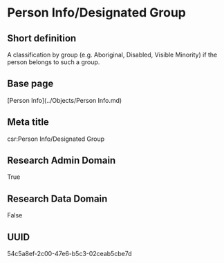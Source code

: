 # Person Info/Designated Group
## Short definition
A classification by group (e.g. Aboriginal, Disabled, Visible Minority) if the person belongs to such a group.
## Base page
[Person Info](../Objects/Person Info.md)
## Meta title
csr:Person Info/Designated Group
## Research Admin Domain
True
## Research Data Domain
False
## UUID
54c5a8ef-2c00-47e6-b5c3-02ceab5cbe7d

